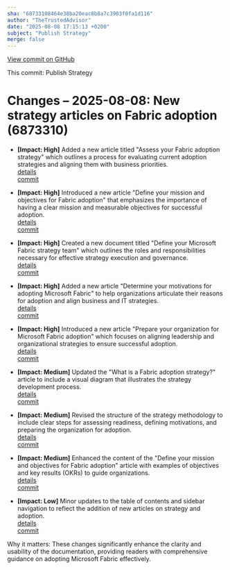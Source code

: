 ```yaml
---
sha: "68733108464e38ba20eac8b8a7c3903f0fa1d116"
author: "TheTrustedAdvisor"
date: "2025-08-08 17:15:13 +0200"
subject: "Publish Strategy"
merge: false
---
```


[View commit on GitHub](https://github.com/TheTrustedAdvisor/FabricAdoptionFramework/commit/68733108464e38ba20eac8b8a7c3903f0fa1d116)

This commit: Publish Strategy

# Changes – 2025-08-08: New strategy articles on Fabric adoption (6873310)

- **[Impact: High]** Added a new article titled "Assess your Fabric adoption strategy" which outlines a process for evaluating current adoption strategies and aligning them with business priorities.  
   [details](/docs/about/changes/2025-08-08-assess-your-fabric-adoption-strategy)  
   [commit](https://github.com/TheTrustedAdvisor/FabricAdoptionFramework/commit/68733108464e38ba20eac8b8a7c3903f0fa1d116)

- **[Impact: High]** Introduced a new article "Define your mission and objectives for Fabric adoption" that emphasizes the importance of having a clear mission and measurable objectives for successful adoption.  
   [details](/docs/about/changes/2025-08-08-define-your-mission-and-objectives)  
   [commit](https://github.com/TheTrustedAdvisor/FabricAdoptionFramework/commit/68733108464e38ba20eac8b8a7c3903f0fa1d116)

- **[Impact: High]** Created a new document titled "Define your Microsoft Fabric strategy team" which outlines the roles and responsibilities necessary for effective strategy execution and governance.  
   [details](/docs/about/changes/2025-08-08-define-your-strategy-team)  
   [commit](https://github.com/TheTrustedAdvisor/FabricAdoptionFramework/commit/68733108464e38ba20eac8b8a7c3903f0fa1d116)

- **[Impact: High]** Added a new article "Determine your motivations for adopting Microsoft Fabric" to help organizations articulate their reasons for adoption and align business and IT strategies.  
   [details](/docs/about/changes/2025-08-08-determine-your-motivations)  
   [commit](https://github.com/TheTrustedAdvisor/FabricAdoptionFramework/commit/68733108464e38ba20eac8b8a7c3903f0fa1d116)

- **[Impact: High]** Introduced a new article "Prepare your organization for Microsoft Fabric adoption" which focuses on aligning leadership and organizational strategies to ensure successful adoption.  
   [details](/docs/about/changes/2025-08-08-prepare-your-organization)  
   [commit](https://github.com/TheTrustedAdvisor/FabricAdoptionFramework/commit/68733108464e38ba20eac8b8a7c3903f0fa1d116)

- **[Impact: Medium]** Updated the "What is a Fabric adoption strategy?" article to include a visual diagram that illustrates the strategy development process.  
   [details](/docs/about/changes/2025-08-08-overview)  
   [commit](https://github.com/TheTrustedAdvisor/FabricAdoptionFramework/commit/68733108464e38ba20eac8b8a7c3903f0fa1d116)

- **[Impact: Medium]** Revised the structure of the strategy methodology to include clear steps for assessing readiness, defining motivations, and preparing the organization for adoption.  
   [details](/docs/about/changes/2025-08-08-overview)  
   [commit](https://github.com/TheTrustedAdvisor/FabricAdoptionFramework/commit/68733108464e38ba20eac8b8a7c3903f0fa1d116)

- **[Impact: Medium]** Enhanced the content of the "Define your mission and objectives for Fabric adoption" article with examples of objectives and key results (OKRs) to guide organizations.  
   [details](/docs/about/changes/2025-08-08-define-your-mission-and-objectives)  
   [commit](https://github.com/TheTrustedAdvisor/FabricAdoptionFramework/commit/68733108464e38ba20eac8b8a7c3903f0fa1d116)

- **[Impact: Low]** Minor updates to the table of contents and sidebar navigation to reflect the addition of new articles on strategy and adoption.  
   [details](/docs/about/changes/2025-08-08-navigation)  
   [commit](https://github.com/TheTrustedAdvisor/FabricAdoptionFramework/commit/68733108464e38ba20eac8b8a7c3903f0fa1d116)

Why it matters: These changes significantly enhance the clarity and usability of the documentation, providing readers with comprehensive guidance on adopting Microsoft Fabric effectively.
